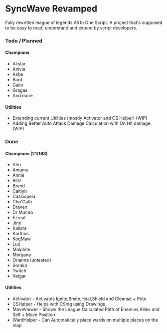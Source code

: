 # SyncWave Revamped
Fully rewritten league of legends All In One Script. A project that's supposed to be easy to read, understand and extend by script developers.

### Todo / Planned

#### Champions
- Alistar
- Anivia
- Ashe
- Bard
- Galio
- Gragas
- And more

#### Utilities
- Extending current Utilities (mostly Activator and CS Helper) (WIP)
- Adding Better Auto Attack Damage Calculation with On Hit damage. (WIP)

### Done

#### Champions (21/163)
- Ahri
- Amumu
- Annie
- Blitz
- Brand
- Caitlyn
- Cassiopeia
- Cho'Gath
- Draven
- Dr Mundo
- Ezreal
- Jinx
- Kalista
- Karthus
- KogMaw
- Lux
- Malphite
- Morgana
- Orianna (untested)
- Soraka
- Twitch
- Veigar

#### Utilities
- Activator  - Activates Ignite,Smite,Heal,Shield and Cleanse + Pots
- CSHelper   - Helps with CSing using Drawings
- MoveViewer - Shows the League Calculated Path of Enemies,Allies and Self + Move Position
- WardHelper - Can Automatically place wards on multiple places on the map
